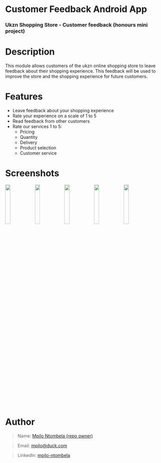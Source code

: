 # Customer Feedback Android App

### Ukzn Shopping Store - Customer feedback (honours mini project)

# Description

This module allows customers of the ukzn online shopping store to leave feedback about their shopping experience. This feedback will be used to improve the store and the shopping experience for future customers.

# Features

- Leave feedback about your shopping experience
- Rate your experience on a scale of 1 to 5
- Read feedback from other customers
- Rate our services 1 to 5:
    - Pricing
    - Quantity
    - Delivery
    - Product selection
    - Customer service

# Screenshots

<img src="https://user-images.githubusercontent.com/72506370/197826789-8118739e-42ae-4492-89cb-9ba421003a46.jpeg" width="18%"/> <img src="https://user-images.githubusercontent.com/72506370/197831976-bb963750-6959-4420-a7d4-794d982acadd.jpeg" width="18%"/> <img src="https://user-images.githubusercontent.com/72506370/197826837-4a7b728d-3570-4519-a4f7-6cad75bd1e38.jpeg" width="18%"/> <img src="https://user-images.githubusercontent.com/72506370/197826981-4b3be93d-83c8-4924-a8d4-c69252045f2e.jpeg" width="18%"/> <img src="https://user-images.githubusercontent.com/72506370/197827044-c4f69c00-04bf-4c75-82b5-72602646c0de.jpeg" width="18%"/> 

# Author

> Name: [Mpilo Ntombela (repo owner)](https://github.com/MpiloNtombela)



> Email: mpilo@duck.com

> LinkedIn: [mpilo-ntombela](https://linkedin.com/in/mpilo-ntombela)
